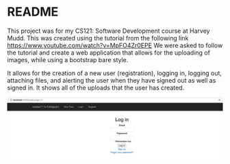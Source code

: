 # README

This project was for my CS121: Software Development course at Harvey Mudd. This was created using the tutorial from the following link https://www.youtube.com/watch?v=MpFO4Zr0EPE
We were asked to follow the tutorial and create a web application that allows for the uploading of images, while using a bootstrap bare style. 

It allows for the creation of a new user (registration), logging in, logging out, attaching files, and alerting the user when they have signed out as well as signed in. 
It shows all of the uploads that the user has created. 


![Login Page](https://github.com/csalas11/InstagramAppAssignment/blob/master/LogInPage.png?raw=true)





